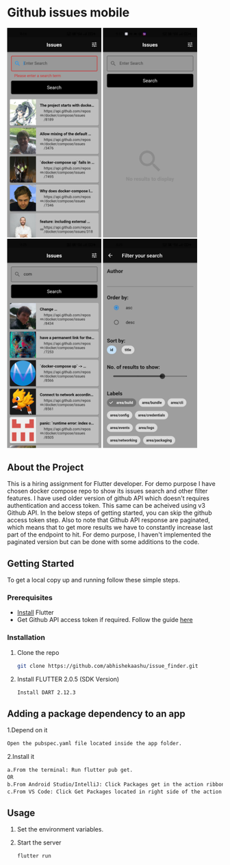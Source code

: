 # Github issues mobile
<img src="./img/1.jpeg" style="display:inline-block; width:220px;"></img>
<img src="./img/2.jpeg" style="display:inline-block; width:220px"></img>
<img src="./img/3.jpeg" style="display:inline-block; width:220px"></img>
<img src="./img/4.jpeg" style="display:inline-block; width:220px"></img>


## About the Project
This is a hiring assignment for Flutter developer. For demo purpose I have chosen docker compose repo to show its issues search and other filter features. I have used older version of github API which doesn't requires authentication and access token. This same can be acheived using v3 Github API. In the below steps of getting started, you can skip the github access token step.
Also to note that Github API response are paginated, which means that to get more results we have to constantly increase last part of the endpoint to hit. For demo purpose, I haven't implemented the paginated version but can be done with some additions to the code.

<!-- GETTING STARTED -->
## Getting Started

To get a local copy up and running follow these simple steps.

### Prerequisites

* [Install](https://flutter.dev/docs/get-started/install/) Flutter
* Get Github API access token if required. Follow the guide [here](https://docs.github.com/en/github/authenticating-to-github/keeping-your-account-and-data-secure/creating-a-personal-access-token)


### Installation

1. Clone the repo
   ```sh
   git clone https://github.com/abhishekaashu/issue_finder.git
   ```
2. Install FLUTTER 2.0.5 (SDK Version)
   ```sh
   Install DART 2.12.3
   ```

## Adding a package dependency to an app

1.Depend on it
   ```sh
   Open the pubspec.yaml file located inside the app folder.
   ```
2.Install it
  ```sh
  a.From the terminal: Run flutter pub get.
  OR
  b.From Android Studio/IntelliJ: Click Packages get in the action ribbon at the top of pubspec.yaml.
  c.From VS Code: Click Get Packages located in right side of the action ribbon at the top of pubspec.yaml.
  ```

<!-- USAGE EXAMPLES -->
## Usage

1. Set the environment variables.

2. Start the server
   ```sh
   flutter run
   ```
   
   
